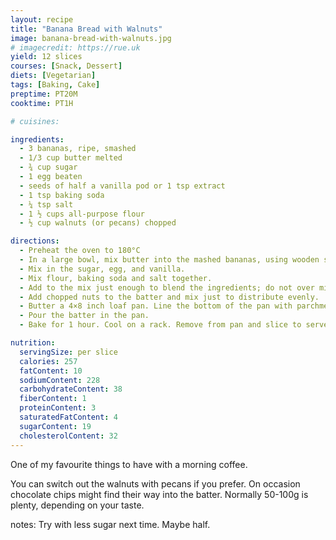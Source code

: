 ```yaml
---
layout: recipe
title: "Banana Bread with Walnuts"
image: banana-bread-with-walnuts.jpg
# imagecredit: https://rue.uk
yield: 12 slices
courses: [Snack, Dessert]
diets: [Vegetarian]
tags: [Baking, Cake]
preptime: PT20M
cooktime: PT1H

# cuisines:

ingredients:
  - 3 bananas, ripe, smashed
  - 1/3 cup butter melted
  - ¾ cup sugar
  - 1 egg beaten
  - seeds of half a vanilla pod or 1 tsp extract
  - 1 tsp baking soda
  - ¼ tsp salt
  - 1 ½ cups all-purpose flour
  - ½ cup walnuts (or pecans) chopped

directions:
  - Preheat the oven to 180°C
  - In a large bowl, mix butter into the mashed bananas, using wooden spoon.
  - Mix in the sugar, egg, and vanilla.
  - Mix flour, baking soda and salt together.
  - Add to the mix just enough to blend the ingredients; do not over mix, the lumps will work themselves out.
  - Add chopped nuts to the batter and mix just to distribute evenly.
  - Butter a 4×8 inch loaf pan. Line the bottom of the pan with parchment paper, butter that too.
  - Pour the batter in the pan.
  - Bake for 1 hour. Cool on a rack. Remove from pan and slice to serve.

nutrition:
  servingSize: per slice
  calories: 257
  fatContent: 10
  sodiumContent: 228
  carbohydrateContent: 38
  fiberContent: 1
  proteinContent: 3
  saturatedFatContent: 4
  sugarContent: 19
  cholesterolContent: 32
---
```


One of my favourite things to have with a morning coffee.

You can switch out the walnuts with pecans if you prefer. On occasion chocolate chips might find their way into the batter. Normally 50-100g is plenty, depending on your taste.

notes:
Try with less sugar next time. Maybe half.
